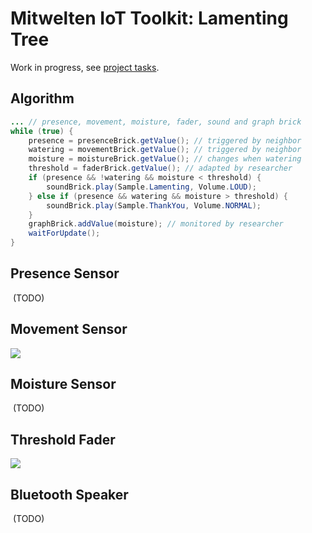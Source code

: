 # Mitwelten IoT Toolkit: Lamenting Tree

Work in progress, see [project tasks](https://github.com/orgs/mitwelten/projects/29/views/1).

## Algorithm

```Java
... // presence, movement, moisture, fader, sound and graph brick
while (true) {
    presence = presenceBrick.getValue(); // triggered by neighbor
    watering = movementBrick.getValue(); // triggered by neighbor
    moisture = moistureBrick.getValue(); // changes when watering
    threshold = faderBrick.getValue(); // adapted by researcher
    if (presence && !watering && moisture < threshold) {
        soundBrick.play(Sample.Lamenting, Volume.LOUD);
    } else if (presence && watering && moisture > threshold) {
        soundBrick.play(Sample.ThankYou, Volume.NORMAL);
    }
    graphBrick.addValue(moisture); // monitored by researcher
    waitForUpdate();
}
```

## Presence Sensor
<img src=""/> (TODO)

## Movement Sensor
<img src="https://live.staticflickr.com/65535/53553690681_572c81a834_n.jpg"/>

## Moisture Sensor
<img src=""/> (TODO)

## Threshold Fader
<img src="https://live.staticflickr.com/65535/53553968229_bcbe7178f5_n.jpg"/>

## Bluetooth Speaker
<img src=""/> (TODO)

